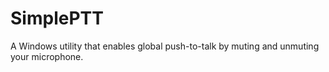 SimplePTT
=========

A Windows utility that enables global push-to-talk by muting and unmuting your microphone.